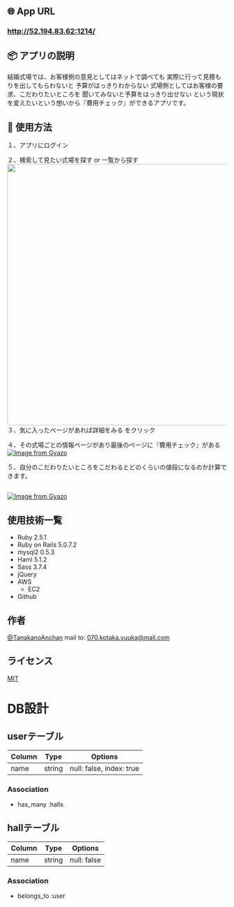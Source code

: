 ## 🌐 App URL

### **http://52.194.83.62:1214/**  

## 📦 アプリの説明
結婚式場では、お客様側の意見としてはネットで調べても
実際に行って見積もりを出してもらわないと
予算がはっきりわからない
式場側としてはお客様の要求、こだわりたいところを
聞いてみないと予算をはっきり出せない
という現状を変えたいという想いから『費用チェック』ができるアプリです。

## 💬 使用方法

１、アプリにログイン

２、検索して見たい式場を探す or 一覧から探す<br>
  <img src="https://i.gyazo.com/003f69ebb6ea926654a85b5c26997092.jpg" width="600x600"><br>
３、気に入ったページがあれば詳細をみる をクリック

４、その式場ごとの情報ページがあり最後のページに『費用チェック』がある
  [![Image from Gyazo](https://i.gyazo.com/51dafe0433f5f53e6eff7e9b96417d6b.jpg)](https://gyazo.com/51dafe0433f5f53e6eff7e9b96417d6b) 

５、自分のこだわりたいところをこだわるとどのくらいの値段になるのか計算できます。


## 
[![Image from Gyazo](https://i.gyazo.com/2c647729f441aa2aad48b18ebf6bcfd3.jpg)](https://gyazo.com/2c647729f441aa2aad48b18ebf6bcfd3)

 
## 使用技術一覧

- Ruby 2.5.1
- Ruby on Rails 5.0.7.2
- mysql2 0.5.3
- Haml 5.1.2
- Sass 3.7.4
- jQuery
- AWS
  - EC2
- Github
 
## 作者
 
[@TanakanoAnchan](https://twitter.com/TanakanoAnchan)
mail to: 070.kotaka.yuuka@mail.com
 
## ライセンス
 
[MIT](http://TomoakiTANAKA.mit-license.org)</blockquote>


# DB設計

## userテーブル
|Column|Type|Options|
|------|----|-------|
|name|string|null: false, index: true|

### Association
- has_many :halls

## hallテーブル

|Column|Type|Options|
|------|----|-------|
|name|string|null: false|

### Association
- belongs_to :user